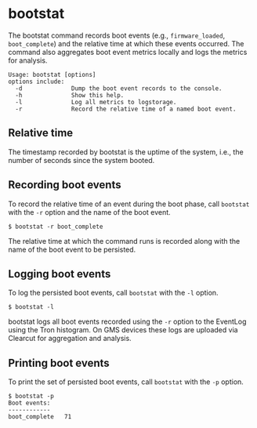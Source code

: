# bootstat #

The bootstat command records boot events (e.g., `firmware_loaded`,
`boot_complete`) and the relative time at which these events occurred. The
command also aggregates boot event metrics locally and logs the metrics for
analysis.

    Usage: bootstat [options]
    options include:
      -d              Dump the boot event records to the console.
      -h              Show this help.
      -l              Log all metrics to logstorage.
      -r              Record the relative time of a named boot event.

## Relative time ##

The timestamp recorded by bootstat is the uptime of the system, i.e., the
number of seconds since the system booted.

## Recording boot events ##

To record the relative time of an event during the boot phase, call `bootstat`
with the `-r` option and the name of the boot event.

    $ bootstat -r boot_complete

The relative time at which the command runs is recorded along with the name of
the boot event to be persisted.

## Logging boot events ##

To log the persisted boot events, call `bootstat` with the `-l` option.

    $ bootstat -l

bootstat logs all boot events recorded using the `-r` option to the EventLog
using the Tron histogram. On GMS devices these logs are uploaded via Clearcut
for aggregation and analysis.

## Printing boot events ##

To print the set of persisted boot events, call `bootstat` with the `-p` option.

    $ bootstat -p
    Boot events:
    ------------
    boot_complete   71